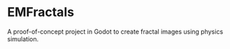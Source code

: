 # EMFractals
A proof-of-concept project in Godot to create fractal images using physics simulation.
